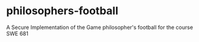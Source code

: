 # philosophers-football
A Secure Implementation of the Game philosopher's football for the course SWE 681
